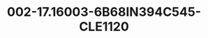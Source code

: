 ---
title: 002-17.16003-6B68IN394C545-CLE1120
image: 002-17.16003-6B68IN394C545-CLE1120.jpg
brand: sposo
layout: vestito
---